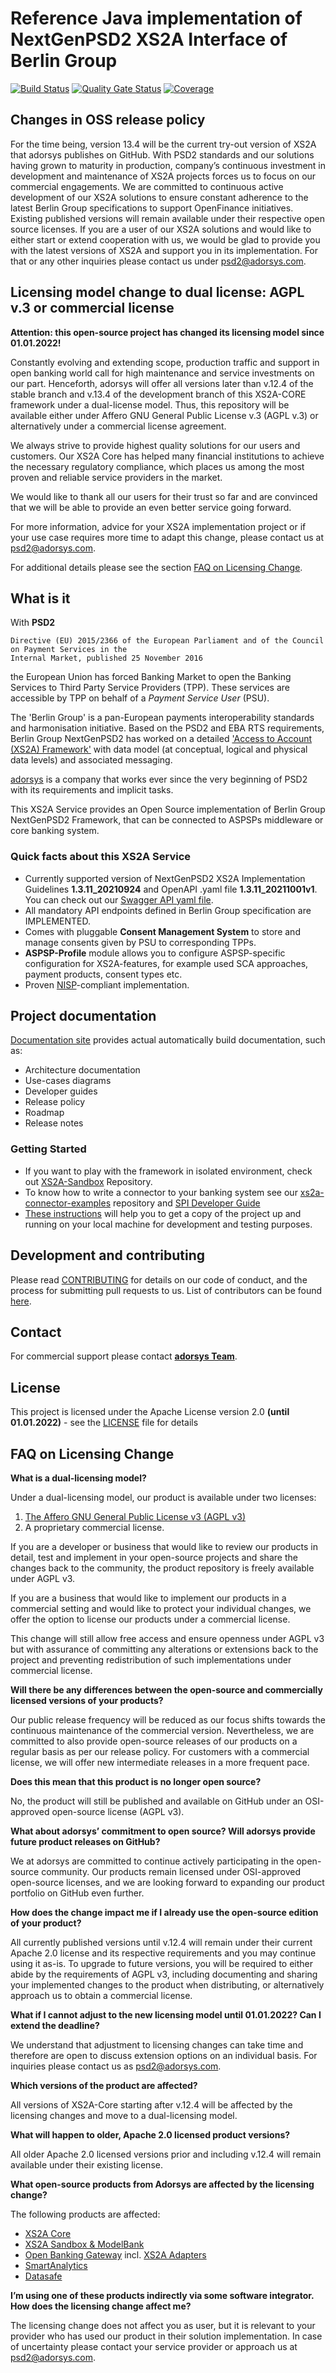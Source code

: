 # Reference Java implementation of NextGenPSD2 XS2A Interface of Berlin Group
[![Build Status](https://travis-ci.com/adorsys/xs2a.svg?branch=develop)](https://travis-ci.com/adorsys/xs2a)
[![Quality Gate Status](https://sonarcloud.io/api/project_badges/measure?project=adorsys_xs2a&metric=alert_status)](https://sonarcloud.io/dashboard?id=adorsys_xs2a)
[![Coverage](https://sonarcloud.io/api/project_badges/measure?project=adorsys_xs2a&metric=coverage)](https://sonarcloud.io/dashboard?id=adorsys_xs2a)

## Changes in OSS release policy

For the time being, version 13.4 will be the current try-out version of XS2A that adorsys publishes on GitHub.
With PSD2 standards and our solutions having grown to maturity in production, company’s continuous investment in development and maintenance
of XS2A projects forces us to focus on our commercial engagements.
We are committed to continuous active development of our XS2A solutions to ensure constant adherence to the latest Berlin Group 
specifications to support OpenFinance initiatives.
Existing published versions will remain available under their respective open source licenses.
If you are a user of our XS2A solutions and would like to either start or extend cooperation with us, we would be glad to provide 
you with the latest versions of XS2A and support you in its implementation. For that or any other inquiries please contact us under psd2@adorsys.com.

## Licensing model change to dual license: AGPL v.3 or commercial license

**Attention: this open-source project has changed its licensing model since 01.01.2022!**

Constantly evolving and extending scope, production traffic and support in open banking
world call for high maintenance and service investments on our part.
Henceforth, adorsys will offer all versions later than v.12.4 of the stable branch and v.13.4 of the development branch of this XS2A-CORE framework
under a dual-license model. Thus, this repository will be available either under Affero GNU
General Public License v.3 (AGPL v.3) or alternatively under a commercial license agreement.

We always strive to provide highest quality solutions for our users and customers. Our XS2A
Core has helped many financial institutions to achieve the necessary regulatory compliance,
which places us among the most proven and reliable service providers in the market.

We would like to thank all our users for their trust so far and are convinced that we will be
able to provide an even better service going forward.

For more information, advice for your XS2A implementation project or if your use case
requires more time to adapt this change, please contact us at psd2@adorsys.com.

For additional details please see the section [FAQ on Licensing Change](https://github.com/adorsys/xs2a#faq-on-licensing-change).

## What is it

With **PSD2** 
```
Directive (EU) 2015/2366 of the European Parliament and of the Council on Payment Services in the
Internal Market, published 25 November 2016
```
 the European Union has forced Banking Market to open the Banking Services to Third Party Service Providers (TPP).
These services are accessible by TPP on behalf of a *Payment Service User* (PSU).

The 'Berlin Group' is a pan-European payments interoperability standards and harmonisation initiative.
Based on the PSD2 and EBA RTS requirements, Berlin Group NextGenPSD2 has worked on a detailed 
['Access to Account  (XS2A) Framework'](https://www.berlin-group.org/psd2-access-to-bank-accounts) with data model
(at conceptual, logical and physical data levels) and associated messaging.

[adorsys](https://adorsys-platform.de/solutions/xs2a-core/) is a company that works ever since the very beginning of PSD2 with its requirements and implicit tasks.

This XS2A Service provides an Open Source implementation of Berlin Group NextGenPSD2 Framework, that can be connected to ASPSPs middleware or core banking system.

### Quick facts about this XS2A Service

* Currently supported version of NextGenPSD2 XS2A Implementation Guidelines **1.3.11_20210924** and OpenAPI .yaml file **1.3.11_20211001v1**.<br>
You can check out our [Swagger API yaml file](xs2a-impl/src/main/resources/static/psd2-api_v1.3.11-2021-10-01v1.yaml).
* All mandatory API endpoints defined in Berlin Group specification are IMPLEMENTED.
* Comes with pluggable **Consent Management System** to store and manage consents given by PSU to corresponding TPPs.
* **ASPSP-Profile** module allows you to configure ASPSP-specific configuration for XS2A-features, for example used SCA approaches, payment products, consent types etc.
* Proven [NISP](https://nisp.online)-compliant implementation.

## Project documentation

[Documentation site](https://adorsys.github.io/xs2a/) provides actual automatically build documentation, such as:
* Architecture documentation
* Use-cases diagrams
* Developer guides
* Release policy
* Roadmap
* Release notes

### Getting Started

* If you want to play with the framework in isolated environment, check out [XS2A-Sandbox](https://github.com/adorsys/xs2a-sandbox) Repository.
* To know how to write a connector to your banking system see our [xs2a-connector-examples](https://github.com/adorsys/xs2a-connector-examples) repository and [SPI Developer Guide](https://adorsys.github.io/xs2a/SPI%20Developer%20Guide/SPI_Developer_Guide.html)
* [These instructions](doc/GETTING_STARTED.adoc) will help you to get a copy of the project up and running on your local machine for development and testing purposes. 

## Development and contributing

Please read [CONTRIBUTING](doc/CONTRIBUTING.md) for details on our code of conduct, and the process for submitting pull requests to us.
List of contributors can be found [here](doc/contributors.md).

## Contact

For commercial support please contact **[adorsys Team](https://adorsys-platform.de/solutions/)**.

## License

This project is licensed under the Apache License version 2.0 **(until 01.01.2022)** - see the [LICENSE](LICENSE) file for details

## FAQ on Licensing Change

**What is a dual-licensing model?**

Under a dual-licensing model, our product is available under two licenses:
1. [The Affero GNU General Public License v3 (AGPL v3)](https://www.gnu.org/licenses/agpl-3.0.en.html)
2. A proprietary commercial license. 
   
If you are a developer or business that would like to review our products in detail, test and
   implement in your open-source projects and share the changes back to the community, the product
   repository is freely available under AGPL v3.
   
If you are a business that would like to implement our products in a commercial setting and would
   like to protect your individual changes, we offer the option to license our products under a
   commercial license.
   
This change will still allow free access and ensure openness under AGPL v3 but with assurance of
   committing any alterations or extensions back to the project and preventing redistribution of such
   implementations under commercial license.

**Will there be any differences between the open-source and commercially licensed versions of your products?**

Our public release frequency will be reduced as our focus shifts towards the continuous
   maintenance of the commercial version. Nevertheless, we are committed to also provide
   open-source releases of our products on a regular basis as per our release policy.
   For customers with a commercial license, we will offer new intermediate releases in a more
   frequent pace.
   
**Does this mean that this product is no longer open source?**
   
No, the product will still be published and available on GitHub under an OSI-approved open-source
   license (AGPL v3).

**What about adorsys’ commitment to open source? Will adorsys provide future product releases on GitHub?**

We at adorsys are committed to continue actively participating in the open-source community. Our
products remain licensed under OSI-approved open-source licenses, and we are looking forward to
expanding our product portfolio on GitHub even further.

**How does the change impact me if I already use the open-source edition of your product?**

All currently published versions until v.12.4 will remain under their current Apache 2.0 license and its
respective requirements and you may continue using it as-is. To upgrade to future versions, you will
be required to either abide by the requirements of AGPL v3, including documenting and sharing your
implemented changes to the product when distributing, or alternatively approach us to obtain a
commercial license.

**What if I cannot adjust to the new licensing model until 01.01.2022? Can I extend the deadline?**

We understand that adjustment to licensing changes can take time and therefore are open to discuss
extension options on an individual basis. For inquiries please contact us as psd2@adorsys.com.

**Which versions of the product are affected?**

All versions of XS2A-Core starting after v.12.4 will be affected by the licensing changes and move to a
dual-licensing model.

**What will happen to older, Apache 2.0 licensed product versions?**

All older Apache 2.0 licensed versions prior and including v.12.4 will remain available under their
existing license.

**What open-source products from Adorsys are affected by the licensing change?**

The following products are affected:
- [XS2A Core](https://github.com/adorsys/xs2a)
- [XS2A Sandbox & ModelBank](https://github.com/adorsys/XS2A-Sandbox)
- [Open Banking Gateway](https://github.com/adorsys/open-banking-gateway) incl. [XS2A Adapters](https://github.com/adorsys/xs2a-adapter)
- [SmartAnalytics](https://github.com/adorsys/smartanalytics)
- [Datasafe](https://github.com/adorsys/datasafe)

**I’m using one of these products indirectly via some software integrator. How does the licensing
change affect me?**

The licensing change does not affect you as user, but it is relevant to your provider who has used our
product in their solution implementation. In case of uncertainty please contact your service provider
or approach us at psd2@adorsys.com.
